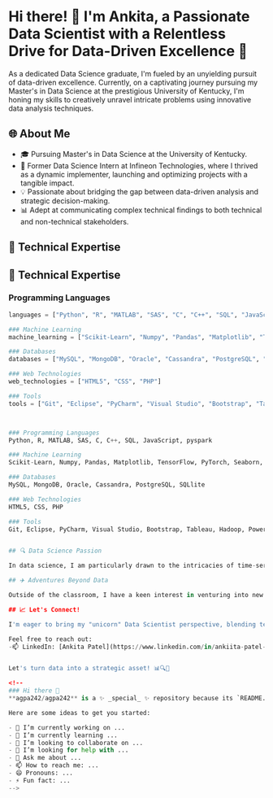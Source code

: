 
# Hi there! 👋 I'm Ankita, a Passionate Data Scientist with a Relentless Drive for Data-Driven Excellence 🚀

As a dedicated Data Science graduate, I'm fueled by an unyielding pursuit of data-driven excellence. Currently, on a captivating journey pursuing my Master's in Data Science at the prestigious University of Kentucky, I'm honing my skills to creatively unravel intricate problems using innovative data analysis techniques.

## 🌐 About Me

- 🎓 Pursuing Master's in Data Science at the University of Kentucky.
- 💼 Former Data Science Intern at Infineon Technologies, where I thrived as a dynamic implementer, launching and optimizing projects with a tangible impact.
- 💡 Passionate about bridging the gap between data-driven analysis and strategic decision-making.
- 📊 Adept at communicating complex technical findings to both technical and non-technical stakeholders.

## 💼 Technical Expertise

## 💼 Technical Expertise

### Programming Languages

```python
languages = ["Python", "R", "MATLAB", "SAS", "C", "C++", "SQL", "JavaScript", "pyspark"]

### Machine Learning
machine_learning = ["Scikit-Learn", "Numpy", "Pandas", "Matplotlib", "TensorFlow", "PyTorch", "Seaborn", "Keras", "SciPy", "OpenCV"]

### Databases
databases = ["MySQL", "MongoDB", "Oracle", "Cassandra", "PostgreSQL", "SQLlite"]

### Web Technologies
web_technologies = ["HTML5", "CSS", "PHP"]

### Tools
tools = ["Git", "Eclipse", "PyCharm", "Visual Studio", "Bootstrap", "Tableau", "Hadoop", "PowerBI"]



### Programming Languages
Python, R, MATLAB, SAS, C, C++, SQL, JavaScript, pyspark

### Machine Learning
Scikit-Learn, Numpy, Pandas, Matplotlib, TensorFlow, PyTorch, Seaborn, Keras, SciPy, OpenCV

### Databases
MySQL, MongoDB, Oracle, Cassandra, PostgreSQL, SQLlite

### Web Technologies
HTML5, CSS, PHP

### Tools
Git, Eclipse, PyCharm, Visual Studio, Bootstrap, Tableau, Hadoop, PowerBI


## 🔍 Data Science Passion

In data science, I am particularly drawn to the intricacies of time-series analysis and the exciting potential of deep learning. Exploring patterns in time-dependent data and unraveling complex relationships through neural networks captivates my intellectual curiosity. As a result, I am eager to delve deeper into these areas and contribute meaningfully to the field.

## ✈️ Adventures Beyond Data

Outside of the classroom, I have a keen interest in venturing into new cities and savoring diverse cuisines. The experience of immersing myself in different cultures and tasting a variety of dishes is something I truly relish. In addition to my love for travel and food, I am an avid adventure sports enthusiast. I've had the exhilarating opportunity to engage in activities like skydiving, bungee jumping, white-water rafting, trekking, and even kayaking. These experiences have fueled my sense of adventure and taught me valuable lessons in pushing boundaries and embracing challenges.

## 📈 Let's Connect!

I'm eager to bring my "unicorn" Data Scientist perspective, blending technical prowess with a business-driven approach, to your team. Let's collaborate and explore how my unique insights can fuel growth and innovation within your organization.

Feel free to reach out:
-📫 LinkedIn: [Ankita Patel](https://www.linkedin.com/in/ankiita-patel-/)


Let's turn data into a strategic asset! 📊🔍🚀

<!--
### Hi there 👋
**agpa242/agpa242** is a ✨ _special_ ✨ repository because its `README.md` (this file) appears on your GitHub profile.

Here are some ideas to get you started:

- 🔭 I’m currently working on ...
- 🌱 I’m currently learning ...
- 👯 I’m looking to collaborate on ...
- 🤔 I’m looking for help with ...
- 💬 Ask me about ...
- 📫 How to reach me: ...
- 😄 Pronouns: ...
- ⚡ Fun fact: ...
-->

